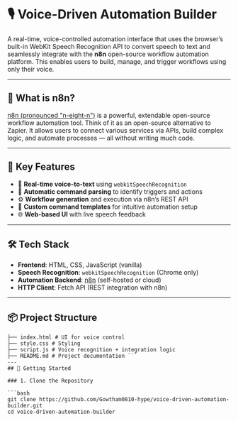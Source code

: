 # 🎙️ Voice-Driven Automation Builder

A real-time, voice-controlled automation interface that uses the browser’s built-in WebKit Speech Recognition API to convert speech to text and seamlessly integrate with the **n8n** open-source workflow automation platform. This enables users to build, manage, and trigger workflows using only their voice.

---

## 🔧 What is n8n?

[n8n (pronounced "n-eight-n")](https://n8n.io/) is a powerful, extendable open-source workflow automation tool. Think of it as an open-source alternative to Zapier. It allows users to connect various services via APIs, build complex logic, and automate processes — all without writing much code.

---

## 🧠 Key Features

- 🎤 **Real-time voice-to-text** using `webkitSpeechRecognition`
- 🔄 **Automatic command parsing** to identify triggers and actions
- ⚙️ **Workflow generation** and execution via n8n’s REST API
- 💬 **Custom command templates** for intuitive automation setup
- 🌐 **Web-based UI** with live speech feedback

---

## 🛠️ Tech Stack

- **Frontend**: HTML, CSS, JavaScript (vanilla)
- **Speech Recognition**: `webkitSpeechRecognition` (Chrome only)
- **Automation Backend**: [n8n](https://n8n.io) (self-hosted or cloud)
- **HTTP Client**: Fetch API (REST integration with n8n)

---

## 📦 Project Structure
```voice-driven-automation-builder/
├── index.html # UI for voice control
├── style.css # Styling
├── script.js # Voice recognition + integration logic
├── README.md # Project documentation ```
---
## 🚀 Getting Started

### 1. Clone the Repository

```bash
git clone https://github.com/Gowtham0810-hype/voice-driven-automation-builder.git
cd voice-driven-automation-builder
```

